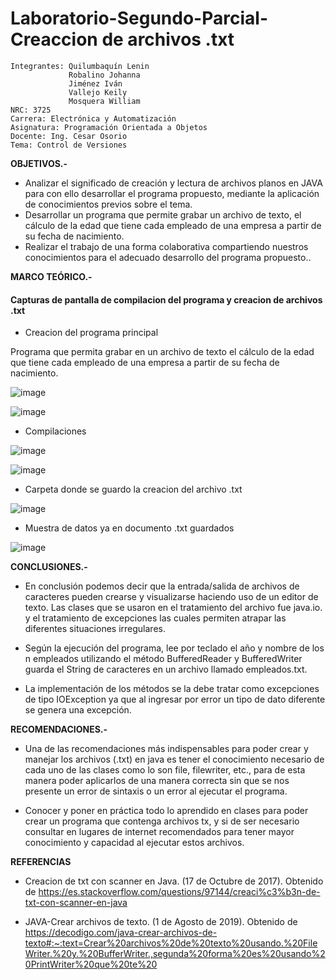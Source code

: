 # Laboratorio-Segundo-Parcial- Creaccion de archivos .txt
    Integrantes: Quilumbaquín Lenin
                 Robalino Johanna
                 Jiménez Iván
                 Vallejo Keily
                 Mosquera William 
    NRC: 3725
    Carrera: Electrónica y Automatización
    Asignatura: Programación Orientada a Objetos 
    Docente: Ing. Cesar Osorio
    Tema: Control de Versiones
    
   **OBJETIVOS.-**
   
* Analizar el significado de creación y lectura de archivos planos en JAVA para con ello desarrollar el programa propuesto, mediante la aplicación de conocimientos previos sobre el tema.
* Desarrollar un programa que permite grabar un archivo de texto, el cálculo de la edad que tiene cada empleado de una empresa a partir de su fecha de
nacimiento.
* Realizar el trabajo de una forma colaborativa compartiendo nuestros conocimientos para el adecuado desarrollo del programa propuesto..

**MARCO TEÓRICO.-**


#### Capturas de pantalla de compilacion del programa y creacion de archivos .txt

* Creacion del programa principal 

Programa que permita grabar en un archivo de texto el cálculo de la edad que tiene cada empleado de una empresa a partir de su fecha de
nacimiento.

![image](https://user-images.githubusercontent.com/84789076/124529697-be441100-ddd0-11eb-9fda-97dd77e91482.png)

![image](https://user-images.githubusercontent.com/84789076/124529732-cbf99680-ddd0-11eb-98b6-f8e7567e1a59.png)

* Compilaciones 

![image](https://user-images.githubusercontent.com/84789076/124529765-d87def00-ddd0-11eb-99b8-f8db422126c2.png)

![image](https://user-images.githubusercontent.com/84789076/124529834-ee8baf80-ddd0-11eb-8d1d-b1d220094819.png)

* Carpeta donde se guardo la creacion del archivo .txt

![image](https://user-images.githubusercontent.com/84789076/124529900-19760380-ddd1-11eb-8d3a-3b5b8b685dd1.png)

* Muestra de datos ya en documento .txt guardados

![image](https://user-images.githubusercontent.com/84789076/124529954-36aad200-ddd1-11eb-8c81-c7bda2e60cce.png)

**CONCLUSIONES.-**

* En conclusión podemos decir que la entrada/salida de archivos de caracteres pueden crearse y visualizarse haciendo uso de un editor de texto. Las clases que se usaron en el tratamiento del archivo fue java.io. y el tratamiento de excepciones las cuales permiten atrapar las diferentes situaciones irregulares. 

* Según la ejecución del programa, lee por teclado el año y nombre de los n empleados utilizando el método BufferedReader y BufferedWriter guarda el String de caracteres  en un archivo llamado empleados.txt. 

* La implementación de los métodos se la debe tratar como excepciones de tipo IOException ya que al ingresar por error un tipo de dato diferente se genera una excepción.

**RECOMENDACIONES.-**

* Una de las recomendaciones más indispensables para poder crear y manejar los archivos (.txt) en java es tener el conocimiento necesario de cada uno de las clases como lo son file, filewriter, etc., para de esta manera poder aplicarlos de una manera correcta sin que se nos presente un error de sintaxis o un error al ejecutar el programa.

* Conocer y poner en práctica todo lo aprendido en clases para poder crear un programa que contenga archivos tx, y si de ser necesario consultar en lugares de internet recomendados para tener  mayor conocimiento y capacidad al ejecutar estos archivos.

**REFERENCIAS**

* Creacion de txt con scanner en Java. (17 de Octubre de 2017). Obtenido de https://es.stackoverflow.com/questions/97144/creaci%c3%b3n-de-txt-con-scanner-en-java

* JAVA-Crear archivos de texto. (1 de Agosto de 2019). Obtenido de https://decodigo.com/java-crear-archivos-de-texto#:~:text=Crear%20archivos%20de%20texto%20usando.%20FileWriter.%20y.%20BufferWriter.,segunda%20forma%20es%20usando%20PrintWriter%20que%20te%20








